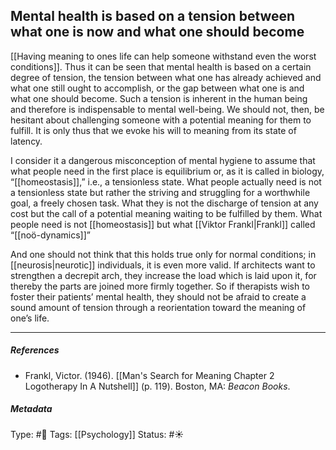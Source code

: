 ## Mental health is based on a tension between what one is now and what one should become # 

[[Having meaning to ones life can help someone withstand even the worst conditions]]. Thus it can be seen that mental health is based on a certain degree of tension, the tension between what one has already achieved and what one still ought to accomplish, or the gap between what one is and what one should become. Such a tension is inherent in the human being and therefore is indispensable to mental well-being. We should not, then, be hesitant about challenging someone with a potential meaning for them to fulfill. It is only thus that we evoke his will to meaning from its state of latency.

I consider it a dangerous misconception of mental hygiene to assume that what people need in the first place is equilibrium or, as it is called in biology, “[[homeostasis]],” i.e., a tensionless state. What people actually need is not a tensionless state but rather the striving and struggling for a worthwhile goal, a freely chosen task. What they is not the discharge of tension at any cost but the call of a potential meaning waiting to be fulfilled by them. What people need is not [[homeostasis]] but what [[Viktor Frankl|Frankl]] called “[[noö-dynamics]]”

And one should not think that this holds true only for normal conditions; in [[neurosis|neurotic]] individuals, it is even more valid. If architects want to strengthen a decrepit arch, they increase the load which is laid upon it, for thereby the parts are joined more firmly together. So if therapists wish to foster their patients’ mental health, they should not be afraid to create a sound amount of tension through a reorientation toward the meaning of one’s life.

___

##### References

- Frankl, Victor. (1946). [[Man's Search for Meaning Chapter 2 Logotherapy In A Nutshell]] (p. 119). Boston, MA: _Beacon Books_. 

##### Metadata

Type: #🔴 
Tags: [[Psychology]]
Status: #☀️ 
